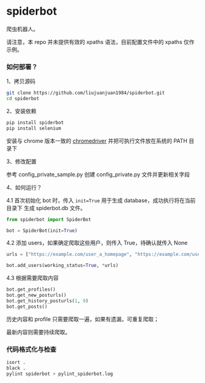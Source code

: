 # spiderbot

爬虫机器人。

请注意，本 repo 并未提供有效的 xpaths 语法，目前配置文件中的 xpaths 仅作示例。

### 如何部署？

1、拷贝源码

```sh
git clone https://github.com/liujuanjuan1984/spiderbot.git
cd spiderbot 
```

2、安装依赖

```sh
pip install spiderbot
pip install selenium
```

安装与 chrome 版本一致的 [chromedriver](https://chromedriver.chromium.org/downloads) 并把可执行文件放在系统的 PATH 目录下

3、修改配置

参考 config_private_sample.py 创建 config_private.py 文件并更新相关字段

4、如何运行？

4.1 首次初始化 bot 时，传入 `init=True` 用于生成 database，成功执行将在当前目录下 生成 spiderbot.db 文件。

```py
from spiderbot import SpiderBot

bot = SpiderBot(init=True)
```

4.2 添加 users，如果确定爬取这些用户，则传入 True，待确认就传入 None

```py
urls = ["https://example.com/user_a_homepage", "https://example.com/user_b_homepage"]

bot.add_users(working_status=True, *urls)

```

4.3 根据需要爬取内容

```py
bot.get_profiles()
bot.get_new_posturls()
bot.get_history_posturls(1, 9)
bot.get_posts()
```

历史内容和 profile 只需要爬取一遍，如果有遗漏，可重复爬取；

最新内容则需要持续爬取。


### 代码格式化与检查

```sh
isort .
black .
pylint spiderbot > pylint_spiderbot.log
```